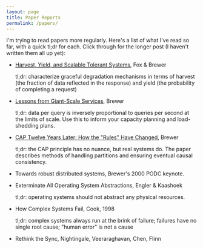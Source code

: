 ```yaml
---
layout: page
title: Paper Reports
permalink: /papers/
---
```


I'm trying to read papers more regularly. Here's a list of what I've read so far, with a quick tl;dr for each. Click through for the longer post (I haven't written them all up yet):

- [Harvest, Yield, and Scalable Tolerant Systems](/harvest-yield), Fox & Brewer

  tl;dr: characterize graceful degradation mechanisms in terms of harvest (the fraction of data reflected in the response) and yield (the probability of completing a request)

- [Lessons from Giant-Scale Services](/brewer-giant-scale-services), Brewer
  
  tl;dr: data per query is inversely proportional to queries per second at the limits of scale. Use this to inform your capacity planning and load-shedding plans.

- [CAP Twelve Years Later: How the "Rules" Have Changed](/cap-twelve-years-later), Brewer

  tl;dr: the CAP principle has no nuance, but real systems do. The paper describes methods of handling partitions and ensuring eventual causal consistency.

- Towards robust distributed systems, Brewer's 2000 PODC keynote.

- Exterminate All Operating System Abstractions, Engler & Kaashoek

  tl;dr: operating systems should not abstract any physical resources.

- How Complex Systems Fail, Cook, 1998

  tl;dr: complex systems always run at the brink of failure; failures have no single root cause; "human error" is not a cause

- Rethink the Sync, Nightingale, Veeraraghavan, Chen, Flinn

